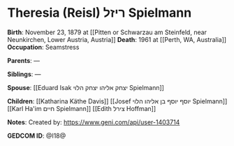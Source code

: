 # Theresia (Reisl) ריזל Spielmann
**Birth**: November 23, 1879 at [[Pitten or Schwarzau am Steinfeld, near Neunkirchen, Lower Austria, Austria]]
**Death**: 1961 at [[Perth, WA, Australia]]
**Occupation**: Seamstress

**Parents**:
—

**Siblings**:
—

**Spouse**:
[[Eduard Isak יצחק אליהו יצחק הלוי Spielmann]]

**Children**:
[[Katharina Käthe Davis]]
[[Josef יוסף יוסף בן אליהו הלוי Spielmann]]
[[Karl Ha'im חיים Spielmann]]
[[Edith צירל Hoffman]]

**Notes**:
Created by: https://www.geni.com/api/user-1403714

**GEDCOM ID**: @I18@
